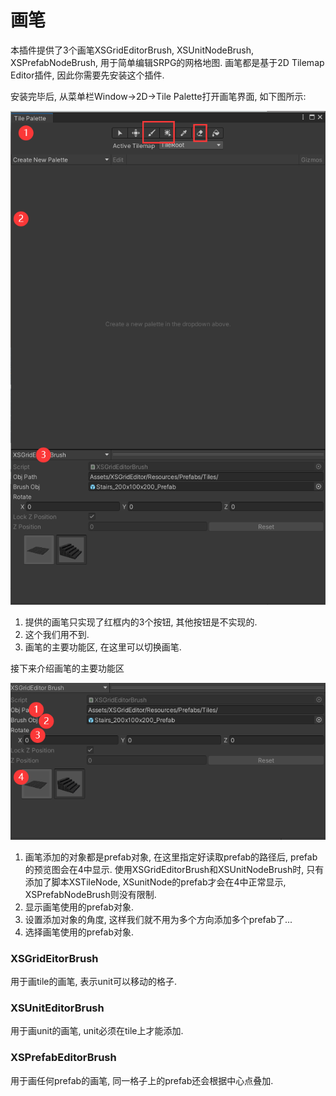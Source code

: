 # 画笔

本插件提供了3个画笔XSGridEditorBrush, XSUnitNodeBrush, XSPrefabNodeBrush, 用于简单编辑SRPG的网格地图. 画笔都是基于2D Tilemap Editor插件, 因此你需要先安装这个插件.

安装完毕后, 从菜单栏Window->2D->Tile Palette打开画笔界面, 如下图所示:

<img src="../assets/image3.png" alt="" data-size="original">

1. 提供的画笔只实现了红框内的3个按钮, 其他按钮是不实现的.
2. 这个我们用不到.
3. 画笔的主要功能区, 在这里可以切换画笔.

接下来介绍画笔的主要功能区

![](../assets/image8.png)

1. 画笔添加的对象都是prefab对象, 在这里指定好读取prefab的路径后, prefab的预览图会在4中显示. 使用XSGridEditorBrush和XSUnitNodeBrush时, 只有添加了脚本XSTileNode, XSunitNode的prefab才会在4中正常显示, XSPrefabNodeBrush则没有限制.
2. 显示画笔使用的prefab对象.
3. 设置添加对象的角度, 这样我们就不用为多个方向添加多个prefab了...
4. 选择画笔使用的prefab对象.

### XSGridEitorBrush

用于画tile的画笔, 表示unit可以移动的格子.

### XSUnitEditorBrush

用于画unit的画笔, unit必须在tile上才能添加.

### XSPrefabEditorBrush

用于画任何prefab的画笔, 同一格子上的prefab还会根据中心点叠加.
